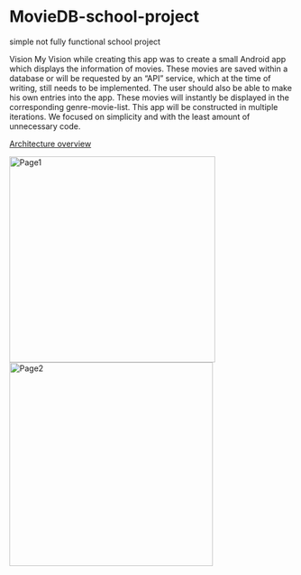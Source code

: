 # MovieDB-school-project
simple not fully functional school project

Vision
My Vision while creating this app was to create a small Android app which displays the information of movies. These movies are saved within a database or will be requested by an “API” service, which at the time of writing, still needs to be implemented. The user should also be able to make his own entries into the app. These movies will instantly be displayed in the corresponding genre-movie-list. This app will be constructed in multiple iterations. We focused on simplicity and with the least amount of unnecessary code.

[Architecture overview](Architecture-MovieDb-2021-11-07.pdf)

<img width="365" alt="Page1" src="https://user-images.githubusercontent.com/93601229/140645574-50e62109-c7ac-4715-aaad-7f7c2313ef19.PNG">
<img width="361" alt="Page2" src="https://user-images.githubusercontent.com/93601229/140645587-88c04e61-ffc7-415d-a23f-8205160b95b0.PNG">
